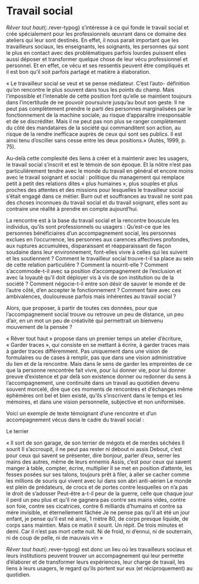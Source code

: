 # Travail social

*Rêver tout haut*{:.rever-typog} s’intéresse à ce qui fonde le travail social et crée spécialement pour  les professionnels œuvrant dans ce domaine des ateliers qui leur sont destinés. En effet, il nous parait important que les travailleurs sociaux, les enseignants, les soignants, les personnes qui sont le plus en contact avec des problématiques parfois lourdes puissent elles aussi déposer et transformer quelque chose de leur vécu professionnel et personnel. Et en effet, ce vécu et ses ressentis peuvent être compliqués et il est bon qu’il soit parfois partagé et matière à élaboration.

« Le travailleur social se veut et se pense médiateur. C’est l’auto- définition qu’on rencontre le plus souvent dans tous les points du champ. Mais l’impossible et l’intenable de cette position font qu’elle se maintient toujours dans l’incertitude de ne pouvoir poursuivre jusqu’au bout son geste. Il ne peut pas complètement prendre le parti des personnes marginalisées par le fonctionnement de la machine sociale, au risque d’apparaître irresponsable et de se discréditer. Mais il ne peut pas non plus se ranger complètement du côté des mandataires de la société qui commanditent son action, au risque de la rendre inefficace auprès de ceux qui sont ses publics. Il est ainsi tenu d’osciller sans cesse entre les deux positions.» (Autès, 1999, p. 75).

Au-delà cette complexité des liens à créer et à maintenir avec les usagers, le travail social s’inscrit et est le témoin de son époque. Et la nôtre n’est pas particulièrement tendre avec le monde du travail en général et encore moins avec le travail soignant et social : politique du management qui remplace petit à petit des relations dites « plus humaines », plus souples et plus proches des attentes et des missions pour lesquelles le travailleur social s’était engagé dans ce métier. Burn out et souffrances au travail ne sont pas des choses inconnues du travail social et du travail soignant, elles sont au contraire une réalité à prendre en compte aujourd’hui. 

La rencontre est à la base du travail social et la rencontre bouscule les individus, qu’ils sont professionnels ou usagers : Qu’est-ce que les personnes bénéficiaires d’un accompagnement social, les personnes exclues en l’occurrence,  les personnes aux carences affectives profondes, aux ruptures accumulées, disparaissant et réapparaissant de façon soudaine dans leur environnement, font-elles vivre à celles qui les suivent et les soutiennent ? Comment le travailleur social trouve-t-il sa place au sein de cette relation particulière ? Comment la nourrit-elle ? Comment s’accommode-t-il avec sa position d’accompagnement de l’exclusion et avec la loyauté qu’il doit déployer vis à vis de son institution ou de la société ? Comment négocie-t-il entre son désir de sauver le monde et de l’autre côté, d’en accepter le fonctionnement ? Comment faire avec ces ambivalences, douloureuse parfois mais inhérentes au travail social ? 

Alors, que proposer, à partir de toutes ces données, pour que l’accompagnement social trouve ou retrouve un peu de distance, un peu d’air, en un mot un peu de créativité qui permettrait un bienvenu mouvement de la pensée ? 

« Rêver tout haut » propose dans un premier temps un atelier d’écriture, « Garder traces », qui consiste en se mettant à écrire, à garder traces mais à garder traces différemment. Pas uniquement dans une vision de formulaires ou de cases à remplir, pas que dans une vision administrative du lien et de la rencontre. Mais dans le sens de garder les empreintes de ce que la personne rencontrée fait vivre, pour lui donner vie, pour lui donner preuve d’existence et par delà son existence donner ou redonner du sens à l’accompagnement, une continuité dans un travail au quotidien devenu souvent morcelé, dire que ces moments de rencontres et d’échanges même éphémères ont bel et bien existé, qu’ils s’inscrivent dans le temps et les mémoires, et dans une vision personnelle, subjective et non uniformisée. 

Voici un exemple de texte témoignant d’une rencontre et d’un accompagnement vécus dans le cadre du travail social :

Le terrier 

« Il sort de son garage, de son terrier de mégots et de merdes séchées
Il sourit
Il s’accroupit, il ne peut pas rester ni debout ni assis
Debout, c’est pour ceux qui savent se présenter, dire bonjour, parler d’eux, serrer les mains des autres, même de leurs ennemis
Assis, c’est pour ceux qui savent manger à table, compter, écrire, multiplier
Il se met en position d’attente, les fesses posées sur ses talons, toujours prêt à filer, à aller se cacher comme les millions de souris qui vivent avec lui dans son abri anti-aérien
Le monde est plein de prédateurs, de crocs et de portes contre lesquelles on n’a pas le droit de s’adosser
Peut-être a-t-il peur de la guerre, celle que chaque jour il perd un peu plus et qu’il ne gagnera pas contre ses mains vides, contre son foie, contre ses cicatrices, contre 6 milliards d’humains et contre sa mère invisible, et éternellement fâchée
Je ne pense pas qu’il ait été un jour enfant, je pense qu’il est né ainsi, 1 mètre 80, de corps presque liquide, de corps sans maintien.
Mais ce matin il sourit. Un répit. De trois minutes et demi. 
Car il n’est pas mort cette nuit. Ni de froid, ni d’ennui, ni de souterrain, ni  de coup de pelle, ni de mauvais vin »

*Rêver tout haut*{:.rever-typog}  est donc un lieu où les travailleurs sociaux et leurs institutions peuvent trouver un accompagnement qui leur permette d’élaborer et de transformer leurs expériences, leur charge de travail, les liens à leurs usagers, le regard qu’ils portent sur eux (et réciproquement) au quotidien. 

